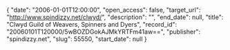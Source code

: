 {
  "date": "2006-01-01T12:00:00", 
  "open_access": false, 
  "target_url": "http://www.spindizzy.net/clwyd/", 
  "description": "", 
  "end_date": null, 
  "title": "Clwyd Guild of Weavers, Spinners and Dyers", 
  "record_id": "20060101T120000/5wBOZDGokAJMkYRTFm41aw==", 
  "publisher": "spindizzy.net", 
  "slug": 55550, 
  "start_date": null
}

